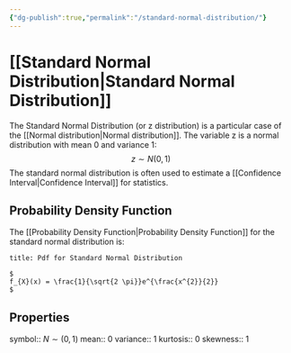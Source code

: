 ```yaml
---
{"dg-publish":true,"permalink":"/standard-normal-distribution/"}
---
```


# [[Standard Normal Distribution\|Standard Normal Distribution]]

The Standard Normal Distribution (or z distribution) is a particular case of the [[Normal distribution\|Normal distribution]]. The variable z is a normal distribution with mean 0 and variance 1:
$$
z \sim N(0,1)
$$
The standard normal distribution is often used to estimate a [[Confidence Interval\|Confidence Interval]] for statistics.

## Probability Density Function

The [[Probability Density Function\|Probability Density Function]] for the standard normal distribution is:

```ad-Teo
title: Pdf for Standard Normal Distribution

$
f_{X}(x) = \frac{1}{\sqrt{2 \pi}}e^{\frac{x^{2}}{2}}
$

```


## Properties

symbol:: $N\sim(0,1)$
mean:: 0
variance:: 1
kurtosis:: 0
skewness:: 1
